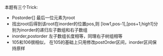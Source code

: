 本题有三个Trick:
- Postorder[] 最后一位元素为root
- 找出root后得到该root在inorder的位置pos,则 [low1,pos-1],[pos+1,high1]分别为inorder的递归左子数组和右子数组
- inorder,postorder 左子数组长度相等，同理右子树组相等
- 105和106很相似， 在105的基础上只用修改postOrder区间，inorder区间保持原样
